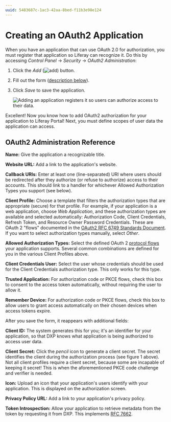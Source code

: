 ```yaml
---
uuid: 5483687c-1ac3-42aa-8bed-f11b3e98e124
---
```

# Creating an OAuth2 Application

When you have an application that can use OAuth 2.0 for authorization, you must register that application so Liferay can recognize it. Do this by accessing *Control Panel* &rarr; *Security* &rarr; *OAuth2 Administration*:

1. Click the *Add* (![add](../../images/icon-add.png)) button.

1. Fill out the form ([description below](#oauth2-administration-reference)).

1. Click *Save* to save the application.

    ![Adding an application registers it so users can authorize access to their data.](./creating-oauth2-applications/images/01.png)

Excellent! Now you know how to add OAuth2 authorization for your application to Liferay Portal! Next, you must define scopes of user data the application can access.

## OAuth2 Administration Reference

**Name:** Give the application a recognizable title.

**Website URL:** Add a link to the application's website.

**Callback URIs:** Enter at least one (line-separated) URI where users should be redirected after they authorize (or refuse to authorize) access to their accounts. This should link to a handler for whichever Allowed Authorization Types you support (see below).

**Client Profile:** Choose a template that filters the authorization types that are appropriate (secure) for that profile. For example, if your application is a web application, choose *Web Application*, and these authorization types are available and selected automatically: Authorization Code, Client Credentials, Refresh Token, and Resource Owner Password Credentials. These are OAuth 2 "flows" documented in the [OAuth2 RFC 6749 Standards Document](https://tools.ietf.org/html/rfc6749). If you want to select authorization types manually, select *Other*.

**Allowed Authorization Types:** Select the defined OAuth 2 [protocol flows](https://tools.ietf.org/html/rfc6749#section-1.2) your application supports. Several common combinations are defined for you in the various Client Profiles above.

**Client Credentials User:** Select the user whose credentials should be used for the Client Credentials authorization type. This only works for this type.

**Trusted Application:** For authorization code or PKCE flows, check this box to consent to the access token automatically, without requiring the user to allow it.

**Remember Device:** For authorization code or PKCE flows, check this box to allow users to grant access automatically on their chosen devices when access tokens expire.

After you save the form, it reappears with additional fields:

**Client ID:** The system generates this for you; it's an identifier for your application, so that DXP knows what application is being authorized to access user data.

**Client Secret:** Click the *pencil* icon to generate a client secret. The secret identifies the client during the authorization process (see figure
1 above). Not all client profiles require a client secret, because some are incapable of keeping it secret! This is when the aforementioned PKCE code challenge and verifier is needed.

**Icon:** Upload an icon that your application's users identify with your application. This is displayed on the authorization screen.

**Privacy Policy URL:** Add a link to your application's privacy policy.

**Token Introspection:** Allow your application to retrieve metadata from the token by requesting it from DXP. This implements [RFC 7662](https://tools.ietf.org/html/rfc7662).
